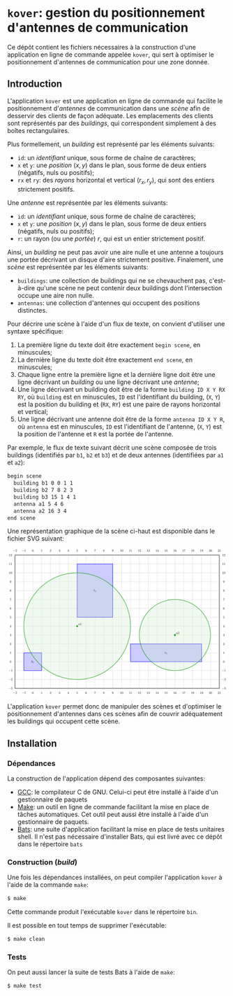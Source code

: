 # `kover`: gestion du positionnement d'antennes de communication

Ce dépôt contient les fichiers nécessaires à la construction d'une application
en ligne de commande appelée `kover`, qui sert à optimiser le positionnement
d'antennes de communication pour une zone donnée.

## Introduction

L'application `kover` est une application en ligne de commande qui facilite le
positionnement d'*antennes* de communication dans une *scène* afin de desservir
des clients de façon adéquate. Les emplacements des clients sont représentés
par des *buildings*, qui correspondent simplement à des boîtes rectangulaires.

Plus formellement, un *building* est représenté par les éléments suivants:

* `id`: un *identifiant* unique, sous forme de chaîne de caractères;
* `x` et `y`: une *position* $`(x,y)`$ dans le plan, sous forme de deux entiers
  (négatifs, nuls ou positifs);
* `rx` et `ry`: des *rayons* horizontal et vertical $`(r_x, r_y)`$, qui sont
  des entiers strictement positifs.

Une *antenne* est représentée par les éléments suivants:

* `id`: un *identifiant* unique, sous forme de chaîne de caractères;
* `x` et `y`: une *position* $`(x,y)`$ dans le plan, sous forme de deux entiers
  (négatifs, nuls ou positifs);
* `r`: un rayon (ou une *portée*) $`r`$, qui est un entier strictement
  positif.

Ainsi, un *building* ne peut pas avoir une aire nulle et une antenne a toujours
une portée décrivant un disque d'aire strictement positive. Finalement, une
*scène* est représentée par les éléments suivants:

* `buildings`: une collection de buildings qui ne se chevauchent pas,
  c'est-à-dire qu'une scène ne peut contenir deux buildings dont l'intersection
  occupe une aire non nulle.
* `antennas`: une collection d'antennes qui occupent des positions distinctes.

Pour décrire une scène à l'aide d'un flux de texte, on convient d'utiliser une
syntaxe spécifique:

1. La première ligne du texte doit être exactement `begin scene`, en minuscules;
2. La dernière ligne du texte doit être exactement `end scene`, en minuscules;
3. Chaque ligne entre la première ligne et la dernière ligne doit être une
   ligne décrivant un *building* ou une ligne décrivant une *antenne*;
4. Une ligne décrivant un building doit être de la forme `building ID X Y RX
   RY`, où `building` est en minuscules, `ID` est l'identifiant du building,
   (`X`, `Y`) est la position du building et (`RX`, `RY`) est une paire de
   rayons horizontal et vertical;
5. Une ligne décrivant une antenne doit être de la forme `antenna ID X Y R`, où
   `antenna` est en minuscules, `ID` est l'identifiant de l'antenne,
   (`X`, `Y`) est la position de l'antenne et `R` est la portée de l'antenne.

Par exemple, le flux de texte suivant décrit une scène composée de trois
buildings (identifiés par `b1`, `b2` et `b3`) et de deux antennes (identifiées
par `a1` et `a2`):

```
begin scene
  building b1 0 0 1 1
  building b2 7 8 2 3
  building b3 15 1 4 1
  antenna a1 5 4 6
  antenna a2 16 3 4
end scene
```

Une représentation graphique de la scène ci-haut est disponible dans le fichier
SVG suivant:

![Une scène de 3 buildings et 2 antennes](doc/scene.svg)

L'application `kover` permet donc de manipuler des scènes et d'optimiser le
positionnement d'antennes dans ces scènes afin de couvrir adéquatement les
buildings qui occupent cette scène.

## Installation

### Dépendances

La construction de l'application dépend des composantes suivantes:

* [GCC](https://gcc.gnu.org/): le compilateur C de GNU. Celui-ci peut être
  installé à l'aide d'un gestionnaire de paquets
* [Make](https://www.gnu.org/software/make/): un outil en ligne de commande
  facilitant la mise en place de tâches automatiques. Cet outil peut aussi être
  installé à l'aide d'un gestionnaire
  de paquets.
* [Bats](https://github.com/bats-core/bats-core): une suite d'application
  facilitant la mise en place de tests unitaires shell. Il n'est pas nécessaire
  d'installer Bats, qui est livré avec ce dépôt dans le répertoire `bats`

### Construction (*build*)

Une fois les dépendances installées, on peut compiler l'application `kover`
à l'aide de la commande `make`:

```sh
$ make
```

Cette commande produit l'exécutable `kover` dans le répertoire `bin`.

Il est possible en tout temps de supprimer l'exécutable:

```sh
$ make clean
```

### Tests

On peut aussi lancer la suite de tests Bats à l'aide de `make`:

```sh
$ make test
```
